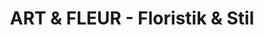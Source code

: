 ---
title: "ART & FLEUR - Floristik & Stil"
url: /vaterstetten/art-und-fleur-floristik-und-stil/
shop: Blumen
---
